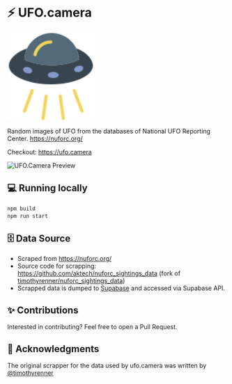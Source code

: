 # ⚡ UFO.camera

<img src="src/assets/ufo-header.svg" alt="drawing" width="200"/>

Random images of UFO from the databases of National UFO Reporting Center. https://nuforc.org/

Checkout: https://ufo.camera

![UFO.Camera Preview](preview.gif)

## 💻 Running locally

```bash
npm build
npm run start
```

## 🗄️ Data Source

- Scraped from https://nuforc.org/
- Source code for scrapping: https://github.com/aktech/nuforc_sightings_data (fork of [timothyrenner/nuforc_sightings_data](https://github.com/timothyrenner/nuforc_sightings_data))
- Scrapped data is dumped to [Supabase](https://supabase.io) and accessed via Supabase API.

## ✨ Contributions

Interested in contributing? Feel free to open a Pull Request.

## 🙌 Acknowledgments

The original scrapper for the data used by ufo.camera was written by [@timothyrenner](https://github.com/timothyrenner)
